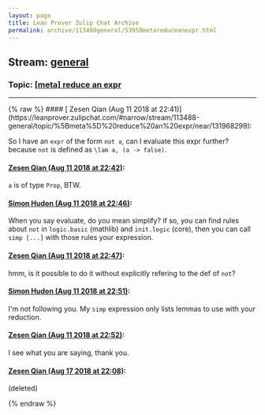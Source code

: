 ```yaml
---
layout: page
title: Lean Prover Zulip Chat Archive 
permalink: archive/113488general/53958metareduceanexpr.html
---
```


## Stream: [general](https://leanprover-community.github.io/archive/113488general/index.html)
### Topic: [[meta] reduce an expr](https://leanprover-community.github.io/archive/113488general/53958metareduceanexpr.html)

---

<base href="https://leanprover.zulipchat.com">
{% raw %}
#### [ Zesen Qian (Aug 11 2018 at 22:41)](https://leanprover.zulipchat.com/#narrow/stream/113488-general/topic/%5Bmeta%5D%20reduce%20an%20expr/near/131968299):
<p>So I have an <code>expr</code> of the form <code>not a</code>, can I evaluate this expr further? because <code>not</code> is defined as <code>\lam a, (a -&gt; false)</code>.</p>

#### [ Zesen Qian (Aug 11 2018 at 22:42)](https://leanprover.zulipchat.com/#narrow/stream/113488-general/topic/%5Bmeta%5D%20reduce%20an%20expr/near/131968352):
<p><code>a</code> is of type <code>Prop</code>, BTW.</p>

#### [ Simon Hudon (Aug 11 2018 at 22:46)](https://leanprover.zulipchat.com/#narrow/stream/113488-general/topic/%5Bmeta%5D%20reduce%20an%20expr/near/131968459):
<p>When you say evaluate, do you mean simplify? if so, you can find rules about <code>not</code> in <code>logic.basic</code> (mathlib) and <code>init.logic</code> (core), then you can call <code>simp [...]</code> with those rules your expression.</p>

#### [ Zesen Qian (Aug 11 2018 at 22:47)](https://leanprover.zulipchat.com/#narrow/stream/113488-general/topic/%5Bmeta%5D%20reduce%20an%20expr/near/131968478):
<p>hmm, is it possible to do it without explicitly refering to the def of <code>not</code>?</p>

#### [ Simon Hudon (Aug 11 2018 at 22:51)](https://leanprover.zulipchat.com/#narrow/stream/113488-general/topic/%5Bmeta%5D%20reduce%20an%20expr/near/131968606):
<p>I'm not following you. My <code>simp</code> expression only lists lemmas to use with your reduction.</p>

#### [ Zesen Qian (Aug 11 2018 at 22:52)](https://leanprover.zulipchat.com/#narrow/stream/113488-general/topic/%5Bmeta%5D%20reduce%20an%20expr/near/131968653):
<p>I see what you are saying, thank you.</p>

#### [ Zesen Qian (Aug 17 2018 at 22:08)](https://leanprover.zulipchat.com/#narrow/stream/113488-general/topic/%5Bmeta%5D%20reduce%20an%20expr/near/132324576):
<p>(deleted)</p>


{% endraw %}
